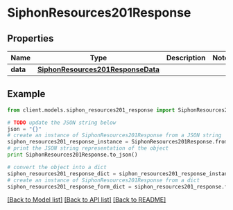 # SiphonResources201Response



## Properties

Name | Type | Description | Notes
------------ | ------------- | ------------- | -------------
**data** | [**SiphonResources201ResponseData**](SiphonResources201ResponseData.md) |  | 

## Example

```python
from client.models.siphon_resources201_response import SiphonResources201Response

# TODO update the JSON string below
json = "{}"
# create an instance of SiphonResources201Response from a JSON string
siphon_resources201_response_instance = SiphonResources201Response.from_json(json)
# print the JSON string representation of the object
print SiphonResources201Response.to_json()

# convert the object into a dict
siphon_resources201_response_dict = siphon_resources201_response_instance.to_dict()
# create an instance of SiphonResources201Response from a dict
siphon_resources201_response_form_dict = siphon_resources201_response.from_dict(siphon_resources201_response_dict)
```
[[Back to Model list]](../README.md#documentation-for-models) [[Back to API list]](../README.md#documentation-for-api-endpoints) [[Back to README]](../README.md)


